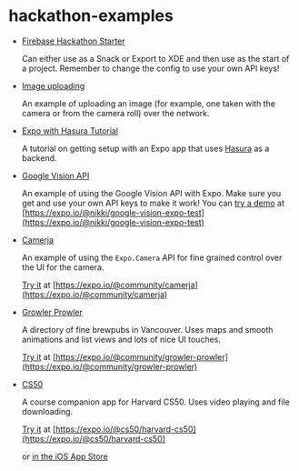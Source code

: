 # hackathon-examples

- [Firebase Hackathon Starter](https://snack.expo.io/HJ1Wjg95Z)

    Can either use as a Snack or Export to XDE and then use as the start of a project. Remember to change the config to use your own API keys!

- [Image uploading](https://github.com/expo/examples/tree/master/with-formdata-image-upload)

    An example of uploading an image (for example, one taken with the camera or from the camera roll) over the network. 

- [Expo with Hasura Tutorial](https://docs.hasura.io/0.14/guides/react-native.html)

    A tutorial on getting setup with an Expo app that uses [Hasura](https://hasura.io/) as a backend.


- [Google Vision API](https://github.com/expo/google-vision-expo-test)

    An example of using the Google Vision API with Expo. Make sure you get and use your own API keys to make it work! You can [try a demo](https://expo.io/@nikki/google-vision-expo-test) at [https://expo.io/@nikki/google-vision-expo-test](https://expo.io/@nikki/google-vision-expo-test)

- [Camerja](https://github.com/expo/camerja)

    An example of using the `Expo.Camera` API for fine grained control over the UI for the camera.

    [Try it](https://expo.io/@community/camerja) at [https://expo.io/@community/camerja](https://expo.io/@community/camerja)

- [Growler Prowler](https://github.com/brentvatne/growler-prowler)

    A directory of fine brewpubs in Vancouver. Uses maps and smooth animations and list views and lots of nice UI touches. 
    
    [Try it](https://expo.io/@community/growler-prowler) at [https://expo.io/@community/growler-prowler](https://expo.io/@community/growler-prowler)

- [CS50](https://github.com/expo/harvard-cs50-app)

    A course companion app for Harvard CS50. Uses video playing and file downloading.

    [Try it](https://expo.io/@cs50/harvard-cs50) at [https://expo.io/@cs50/harvard-cs50](https://expo.io/@cs50/harvard-cs50)

    or [in the iOS App Store](https://itunes.apple.com/us/app/harvard-cs50/id1277395242?mt=8&ign-mpt=uo%3D4)



